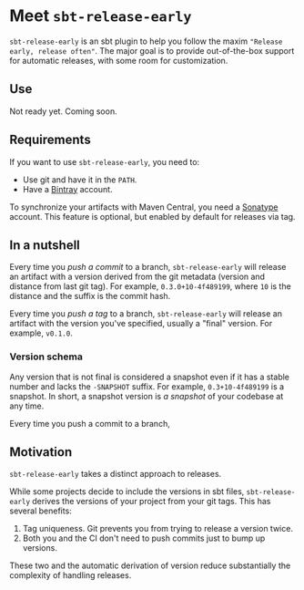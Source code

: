 # Meet `sbt-release-early`

`sbt-release-early` is an sbt plugin to help you follow the maxim
`"Release early, release often"`. The major goal is to provide out-of-the-box
support for automatic releases, with some room for customization.

## Use

Not ready yet. Coming soon.

## Requirements

If you want to use `sbt-release-early`, you need to:
  
* Use git and have it in the `PATH`.
* Have a [Bintray](https://github.com/sbt/sbt-bintray) account.
 
To synchronize your artifacts with Maven Central, you need a [Sonatype](https://www.sonatype.com/)
account. This feature is optional, but enabled by default for releases via tag.

## In a nutshell

Every time you *push a commit* to a branch, `sbt-release-early` will release an
artifact with a version derived from the git metadata (version and distance from
last git tag). For example, `0.3.0+10-4f489199`, where `10` is the distance
and the suffix is the commit hash.

Every time you *push a tag* to a branch, `sbt-release-early` will release an
artifact with the version you've specified, usually a "final" version. For example, `v0.1.0`.

### Version schema

Any version that is not final is considered a snapshot even if it has a stable
number and lacks the `-SNAPSHOT` suffix. For example, `0.3+10-4f489199` is a
snapshot. In short, a snapshot version is *a snapshot* of your codebase at any
time.

Every time you push a commit to a branch, 


## Motivation

`sbt-release-early` takes a distinct approach to releases.

While some projects decide to include the versions in sbt files, `sbt-release-early`
derives the versions of your project from your git tags. This has several benefits:

1. Tag uniqueness. Git prevents you from trying to release a version twice.
2. Both you and the CI don't need to push commits just to bump up versions.

These two and the automatic derivation of version reduce substantially the complexity
of handling releases.

